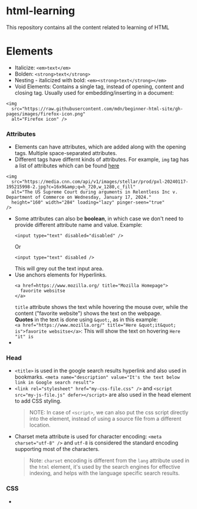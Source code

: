# html-learning
This repository contains all the content related to learning of HTML

# Elements
- Italicize: `<em>text</em>`
- Bolden: `<strong>text</strong>`
- Nesting - italicized with bold: `<em><strong>text</strong></em>`
- Void Elements: Contains a single tag, instead of opening, content and closing tag. Usually used for embedding/inserting in a document:
```
<img
  src="https://raw.githubusercontent.com/mdn/beginner-html-site/gh-pages/images/firefox-icon.png"
  alt="Firefox icon" />
```

### Attributes
- Elements can have attributes, which are added along with the opening tags. Multiple space-separated attributes.
- Different tags have differnt kinds of attributes. For example, `img` tag has a list of attributes which can be found [here](https://www.w3schools.com/tags/tag_img.asp)
```
<img
  src="https://media.cnn.com/api/v1/images/stellar/prod/pxl-20240117-195215998-2.jpg?c=16x9&amp;q=h_720,w_1280,c_fill"
  alt="The US Supreme Court during arguments in Relentless Inc v. Department of Commerce on Wednesday, January 17, 2024."
  height="160" width="284" loading="lazy" pinger-seen="true"
/>
```
- Some attributes can also be **boolean**, in which case we don't need to provide different attribute name and value. Example:
  ```
  <input type="text" disabled="disabled" />
  ```
  Or
  ```
  <input type="text" disabled />
  ```
  This will grey out the text input area.
- Use anchors elements for Hyperlinks.
  ```
  <a href=https://www.mozilla.org/ title="Mozilla Homepage">
    favorite websitse
  </a>
  ```
  `title` attribute shows the text while hovering the mouse over, while the content ("favorite website") shows the text on the webpage.\
  **Quotes** in the text is done using `&quot;`, as in this example: \
  `<a href="https://www.mozilla.org/" title="Here &quot;it&quot; is">favorite websitse</a>`: This will show the text on hovering `Here "it" is`
- 
  
### Head
- `<title>` is used in the google search results hyperlink and also used in bookmarks. `<meta name="description" value="It's the text below link in Google search result">`
- `<link rel="stylesheet" href="my-css-file.css" />` and `<script src="my-js-file.js" defer></script>` are also used in the head element to add CSS styling.
  > NOTE: In case of `<script>`, we can also put the css script directly into the element, instead of using a source file from a different location.
- Charset meta attribute is used for character encoding: `<meta charset="utf-8" />` and `utf-8` is considered the standard encoding supporting most of the characters.
  > Note: `charset` encoding is different from the `lang` attribute used in the `html` element, it's used by the search engines for effective indexing, and helps with the language specific search results.


### CSS
- 















